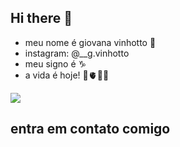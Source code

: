 ## Hi there 👋
- meu nome é giovana vinhotto 🖤
- instagram: @__g.vinhotto
- meu signo é ♑
- a vida é hoje! 🌻🫀🇧🇷



![](https://media.tenor.com/dd3lYMxFFRgAAAAi/new-post.gif)

## entra em contato comigo
